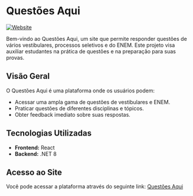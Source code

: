 # Questões Aqui

[![Website](https://img.shields.io/website-up-down-green-red/http/shields.io.svg?label=site&url=https://www.questoesaqui.com)](https://www.questoesaqui.com)

Bem-vindo ao Questões Aqui, um site que permite responder questões de vários vestibulares, processos seletivos e do ENEM. Este projeto visa auxiliar estudantes na prática de questões e na preparação para suas provas.

## Visão Geral

O Questões Aqui é uma plataforma onde os usuários podem:

- Acessar uma ampla gama de questões de vestibulares e ENEM.
- Praticar questões de diferentes disciplinas e tópicos.
- Obter feedback imediato sobre suas respostas.

## Tecnologias Utilizadas

- **Frontend:** React
- **Backend:** .NET 8

## Acesso ao Site

Você pode acessar a plataforma através do seguinte link: [Questões Aqui](https://www.questoesaqui.com)

